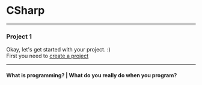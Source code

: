 # CSharp
---
### <a id="Title">Project 1</a>

Okay, let's get started with your project. :)<br>
First you need to [create a project](../Your-First-Project.md)<br>


---
#### <a id="Programming">What is programming? | What do you really do when you program?</a>

